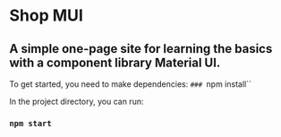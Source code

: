 # Shop MUI

## A simple one-page site for learning the basics with a component library Material UI.

To get started, you need to make dependencies: 
`### `npm install``


In the project directory, you can run:

### `npm start`


